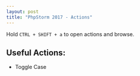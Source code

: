 ```yaml
---
layout: post
title: "PhpStorm 2017 - Actions"
---
```

Hold `CTRL + SHIFT + a` to open actions and browse.

## Useful Actions:

* Toggle Case

